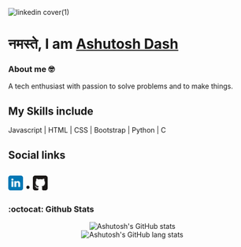 ![linkedin cover(1)](https://user-images.githubusercontent.com/46455250/99345588-8a8c9900-288a-11eb-98f6-ddfc4c49d418.png)

# <h1>नमस्ते, I am <a href="https://ashutosh-dash.netlify.app/" target="_blank">Ashutosh Dash</a></h1>

### About me 🤓

A tech enthusiast with passion to solve problems and to make things.

## My Skills include

Javascript | HTML | CSS | Bootstrap | Python | C

## Social links

<a href = https://www.linkedin.com/in/ashutoshdash1999><img src=https://raw.githubusercontent.com/edent/SuperTinyIcons/master/images/svg/linkedin.svg height='30' weight='30'></a> • <a href = https://github.com/AshutoshDash1999><img src=https://raw.githubusercontent.com/edent/SuperTinyIcons/master/images/svg/github.svg height='30' weight='30'></a>
---

### :octocat: Github Stats
<p align="center">
  <img height="180" alt="Ashutosh's GitHub stats" src="https://github-readme-stats.vercel.app/api?username=AshutoshDash1999&theme=nightowl&show_icons=true&count_private=true&bg_color=45,3d1490,840185" />
  <br>
  <img alt="Ashutosh's GitHub lang stats" src="https://github-readme-stats.vercel.app/api/top-langs/?username=anuraghazra&layout=compact" />
  <br>
  
</p>

